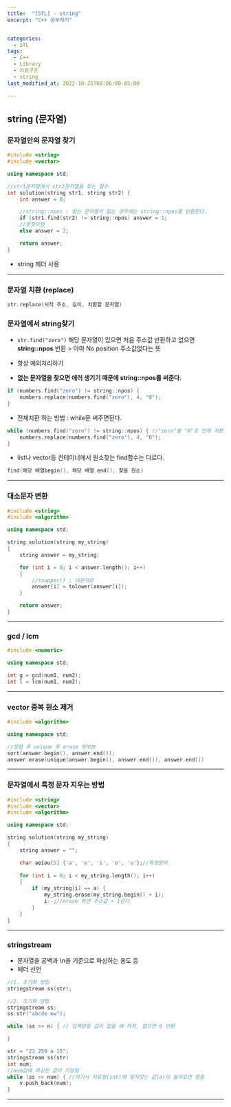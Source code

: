 ```yaml
---
title:  "[STL] - string"
excerpt: "C++ 공부하기"


categories:
  - STL
tags:
  - C++
  - Library
  - 자료구조
  - string
last_modified_at: 2022-10-25T08:06:00-05:00

---
```


## string (문자열)

### 문자열안의 문자열 찾기

```cpp
#include <string>
#include <vector>

using namespace std;

//str1문자열에서 str2문자열을 찾는 함수
int solution(string str1, string str2) {
    int answer = 0;

    //string::npos : 찾는 문자열이 없는 경우에는 string::npos를 반환한다.
    if (str1.find(str2) != string::npos) answer = 1;
    //못찾으면
    else answer = 2;

    return answer;
}
```

- string 헤더 사용

---

### 문자열 치환 (replace)

```cpp
str.replace(시작 주소, 길이, 치환할 문자열)
```

### 문자열에서 string찾기

- ```str.find("zero")``` 해당 문자열이 있으면 처음 주소값 반환하고 없으면 **string::npos** 반환 > 아마 No position 주소값없다는 뜻

- 항상 예외처리하기
- **없는 문자열을 찾으면 에러 생기기 때문에 string::npos를 써준다.**
```cpp
if (numbers.find("zero") != string::npos) {
    numbers.replace(numbers.find("zero"), 4, "0");
}
```

- 전체치환 하는 방법 : while문 써주면된다.
```cpp
while (numbers.find("zero") != string::npos) { //"zero"를 "0"로 전체 치환
    numbers.replace(numbers.find("zero"), 4, "0");
}
```

- list나 vector등 컨테이너에서 원소찾는 find함수는 다르다.
```cpp
find(해당 배열begin(), 해당 배열 end(), 찾을 원소)
```

---

### 대소문자 변환

```cpp
#include <string>
#include <algorithm>

using namespace std;

string solution(string my_string)
{
    string answer = my_string;

    for (int i = 0; i < answer.length(); i++)
    {
        //toupper() : 대문자로
        answer[i] = tolower(answer[i]);
    }

    return answer;
}
```

---

### gcd / lcm

```cpp
#include <numeric>

using namespace std;

int g = gcd(num1, num2);
int l = lcm(num1, num2);
```

---

### vector 중복 원소 제거

```cpp
#include <algorithm>

using namespace std;

//정렬 후 unique 후 erase 뒷부분
sort(answer.begin(), answer.end());
answer.erase(unique(answer.begin(), answer.end()), answer.end())
```

---

### 문자열에서 특정 문자 지우는 방법

```cpp
#include <string>
#include <vector>
#include <algorithm>

using namespace std;

string solution(string my_string)
{
	string answer = "";

	char aeiou[5] {'a', 'e', 'i', 'o', 'u'};//특정문자
	
	for (int i = 0; i < my_string.length(); i++)
	{
		if (my_string[i] == a) {
			my_string.erase(my_string.begin() + i);
			i--;//erase 하면 주소값 + 1된다.
		}
	}
}
```

---

### stringstream

- 문자열을 공백과 \n을 기준으로 파싱하는 용도 등   
- <sstream> 헤더 선언

```cpp
//1. 초기화 방법
stringstream ss(str);

//2. 초기화 방법
stringstream ss;
ss.str("abcde ew");

while (ss >> n) { // 입력받을 값이 없을 때 까지, 없으면 0 반환

}

str = "23 259 a 15";
stringstream ss(str)
int num;
//num값에 파싱된 값이 저장됨
while (ss >> num) { //여기서 자료형(int)에 맞지않는 값(a)이 들어오면 멈춤
	v.push_back(num);
}

```

---
